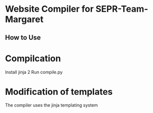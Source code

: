 # Website Compiler for SEPR-Team-Margaret

## How to Use

# Compilcation
Install jinja 2
Run compile.py

# Modification of templates
The compiler uses the jinja templating system
